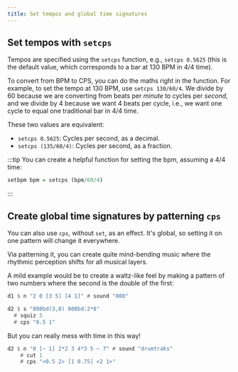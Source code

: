 ```yaml
---
title: Set tempos and global time signatures
---
```


## Set tempos with `setcps`

Tempos are specified using the `setcps` function, e.g., `setcps 0.5625` (this is the default value, which corresponds to a bar at 130 BPM in 4/4 time).

To convert from BPM to CPS, you can do the maths right in the function. For example, to set the tempo at 130 BPM, use `setcps 130/60/4`.
We divide by 60 because we are converting from beats per *minute* to cycles per *second*, and we divide by 4 because we want 4 beats per cycle, i.e., we want one cycle to equal one traditional bar in 4/4 time.

These two values are equivalent:

- `setcps 0.5625`: Cycles per second, as a decimal.
- `setcps (135/60/4)`: Cycles per second, as a fraction.

:::tip
You can create a helpful function for setting the bpm, assuming a 4/4 time:

```haskell
setbpm bpm = setcps (bpm/60/4)
```
:::

## Create global time signatures by patterning `cps`

You can also use `cps`, without `set`, as an effect. It's global, so setting it on one pattern will change it everywhere.

Via patterning it, you can create quite mind-bending music where the rhythmic perception shifts for all musical layers.

A mild example would be to create a waltz-like feel by making a pattern of two numbers where the second is the double of the first:

```haskell
d1 $ n "2 0 [3 5] [4 1]" # sound "808"

d2 $ s "808bd(3,8) 808bd:2*8"
  # squiz 5
  # cps "0.5 1"
```

But you can really mess with time in this way!

```haskell
d2 $ n "0 [~ 1] 2*2 3 4*3 5 ~ 7" # sound "drumtraks"
    # cut 1
    # cps "<0.5 2> [1 0.75] <2 1>"
```